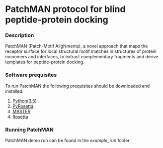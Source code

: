 # PatchMAN protocol for blind peptide-protein docking

### Description

PatchMAN (Patch-Motif AligNments), a novel approach that maps the receptor surface for local structural motif matches in structures of protein monomers and interfaces, to extract complementary fragments and derive templates for peptide-protein docking.

### Software prequisites

To run PatchMAN the following prequisites should be downloaded and installed:

1. [Python(3.5)](https://www.python.org/downloads/source/)
2. [PyRosetta](https://www.pyrosetta.org/downloads/legacy-pyrosetta3-download)
3. [MASTER](https://grigoryanlab.org/master/)
4. [Rosetta](https://www.rosettacommons.org/software/license-and-download)

### Running PatchMAN

PatchMAN demo run can be found in the *example_run* folder
